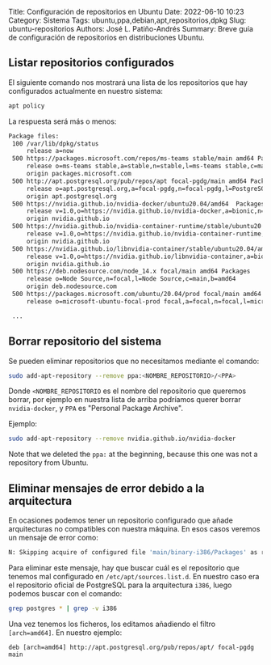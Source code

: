 Title: Configuración de repositorios en Ubuntu
Date: 2022-06-10 10:23
Category: Sistema
Tags: ubuntu,ppa,debian,apt,repositorios,dpkg
Slug: ubuntu-repositorios
Authors: José L. Patiño-Andrés
Summary: Breve guía de configuración de repositorios en distribuciones Ubuntu.

## Listar repositorios configurados

El siguiente comando nos mostrará una lista de los repositorios que hay
configurados actualmente en nuestro sistema:

```bash
apt policy
```

La respuesta será más o menos:

```bash
Package files:
 100 /var/lib/dpkg/status
     release a=now
 500 https://packages.microsoft.com/repos/ms-teams stable/main amd64 Packages
     release o=ms-teams stable,a=stable,n=stable,l=ms-teams stable,c=main,b=amd64
     origin packages.microsoft.com
 500 http://apt.postgresql.org/pub/repos/apt focal-pgdg/main amd64 Packages
     release o=apt.postgresql.org,a=focal-pgdg,n=focal-pgdg,l=PostgreSQL for Debian/Ubuntu repository,c=main,b=amd64
     origin apt.postgresql.org
 500 https://nvidia.github.io/nvidia-docker/ubuntu20.04/amd64  Packages
     release v=1.0,o=https://nvidia.github.io/nvidia-docker,a=bionic,n=bionic,l=NVIDIA CORPORATION <cudatools@nvidia.com>,c=
     origin nvidia.github.io
 500 https://nvidia.github.io/nvidia-container-runtime/stable/ubuntu20.04/amd64  Packages
     release v=1.0,o=https://nvidia.github.io/nvidia-container-runtime,a=bionic,n=bionic,l=NVIDIA CORPORATION <cudatools@nvidia.com>,c=
     origin nvidia.github.io
 500 https://nvidia.github.io/libnvidia-container/stable/ubuntu20.04/amd64  Packages
     release v=1.0,o=https://nvidia.github.io/libnvidia-container,a=bionic,n=bionic,l=NVIDIA CORPORATION <cudatools@nvidia.com>,c=
     origin nvidia.github.io
 500 https://deb.nodesource.com/node_14.x focal/main amd64 Packages
     release o=Node Source,n=focal,l=Node Source,c=main,b=amd64
     origin deb.nodesource.com
 500 https://packages.microsoft.com/ubuntu/20.04/prod focal/main amd64 Packages
     release o=microsoft-ubuntu-focal-prod focal,a=focal,n=focal,l=microsoft-ubuntu-focal-prod focal,c=main,b=amd64

 ...
```

## Borrar repositorio del sistema

Se pueden eliminar repositorios que no necesitamos mediante el comando:

```bash
sudo add-apt-repository --remove ppa:<NOMBRE_REPOSITORIO>/<PPA>
```

Donde `<NOMBRE_REPOSITORIO` es el nombre del repositorio que queremos borrar,
por ejemplo en nuestra lista de arriba podríamos querer borrar `nvidia-docker`,
y `PPA` es "Personal Package Archive".

Ejemplo:

```bash
sudo add-apt-repository --remove nvidia.github.io/nvidia-docker
```

Note that we deleted the `ppa:` at the beginning, because this one was not a
repository from Ubuntu.

## Eliminar mensajes de error debido a la arquitectura

En ocasiones podemos tener un repositorio configurado que añade arquitecturas
no compatibles con nuestra máquina. En esos casos veremos un mensaje de error
como:

```bash
N: Skipping acquire of configured file 'main/binary-i386/Packages' as repository 'http://apt.postgresql.org/pub/repos/apt focal-pgdg InRelease' doesn't support architecture 'i386'
```

Para eliminar este mensaje, hay que buscar cuál es el repositorio que tenemos
mal configurado en `/etc/apt/sources.list.d`. En nuestro caso era el repositorio
oficial de PostgreSQL para la arquitectura `i386`, luego podemos buscar con el
comando:

```bash
grep postgres * | grep -v i386
```

Una vez tenemos los ficheros, los editamos añadiendo el filtro `[arch=amd64]`.
En nuestro ejemplo:

```
deb [arch=amd64] http://apt.postgresql.org/pub/repos/apt/ focal-pgdg main
```
